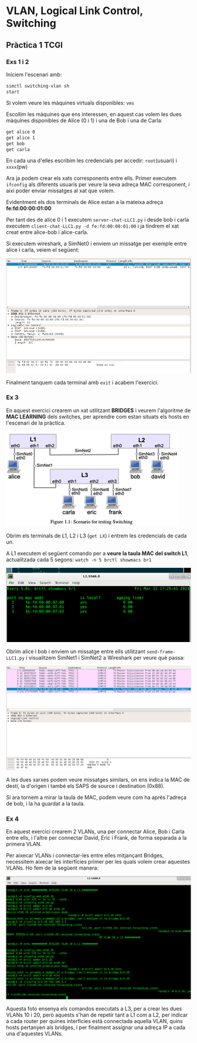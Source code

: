 # VLAN, Logical Link Control, Switching

## Pràctica 1 TCGI

### Exs 1 i 2

Iniciem l'escenari amb: 
```
simctl switching-vlan sh
start
```

Si volem veure les màquines virtuals disponibles:
`vms`

Escollim les màquines que ens interessen, en aquest cas volem les dues màquines disponibles de Alice (0 i 1) i una de Bob i una de Carla:
```
get alice 0
get alice 1
get bob
get carla
```

En cada una d'elles escribim les credencials per accedir:
`root`(usuari) i `xxxx`(pw)

Ara ja podem crear els xats corresponents entre ells.
Primer executem `ifconfig` als diferents usuaris per veure la seva adreça MAC corresponent, i així poder enviar missatges al xat que volem.

Evidentment els dos terminals de Alice estan a la mateixa adreça **fe:fd:00:00:01:00**

Per tant des de alice 0 i 1 executem `server-chat-LLC1.py` i desde bob i carla executem `client-chat-LLC1.py -d fe:fd:00:00:01:00` i ja tindrem el xat creat entre alice-bob i alice-carla.

Si executem wireshark, a SimNet0 i enviem un missatge per exemple entre alice i carla, veiem el següent:

![LLC alice - carla](https://github.com/akaKush/Internet-Basics/blob/main/VLAN/images_p1/Captura%20de%20Pantalla%202021-03-12%20a%20les%2017.05.46.png)

Finalment tanquem cada terminal amb `exit` i acabem l'exercici.

### Ex 3
En aquest exercici crearem un xat utilitzant **BRIDGES** i veurem l'algoritme de **MAC LEARNING** dels switches, per aprendre com estan situats els hosts en l'escenari de la pràctica.

![Escenari](https://github.com/akaKush/Internet-Basics/blob/main/VLAN/images_p1/Captura%20de%20Pantalla%202021-03-12%20a%20les%2017.23.11.png)

Obrim els terminals de L1, L2 i L3 (`get LX`) i entrem les credencials de cada un.

A L1 executem el següent comando per a **veure la taula MAC del switch L1**, actualitzada cada 5 segons:
`watch -n 5 brctl showmacs br1`

![MAC table](https://github.com/akaKush/Internet-Basics/blob/main/VLAN/images_p1/Captura%20de%20Pantalla%202021-03-12%20a%20les%2017.25.42.png)

Obrim alice i bob i enviem un missatge entre ells utilitzant `send-frame-LLC1.py` i visualitzem SimNet1 i SimNet2 a Wireshark per veure què passa:

![send-frame](https://github.com/akaKush/Internet-Basics/blob/main/VLAN/images_p1/Captura%20de%20Pantalla%202021-03-12%20a%20les%2017.41.50.png)

A les dues xarxes podem veure missatges similars, on ens indica la MAC de destí, la d'origen i també els SAPS de source i destination (0x88).

Si ara tornem a mirar la taula de MAC, podem veure com ha après l'adreça de bob, i la ha guardat a la taula.


### Ex 4
En aquest exercici crearem 2 VLANs, una per connectar Alice, Bob i Carla entre ells, i l'altre per connectar David, Eric i Frank, de forma separada a la primera VLAN. 

Per aixecar VLANs i connectar-les entre elles mitjançant Bridges, necessitem aixecar les interfícies primer per les quals volem crear aquestes VLANs. Ho fem de la següent manera:

![creant VLANs a L3](https://github.com/akaKush/Internet-Basics/blob/main/VLAN/images_p1/Captura%20de%20Pantalla%202021-03-13%20a%20les%2014.20.04.png)

Aquesta foto ensenya els comandos executats a L3, per a crear les dues VLANs 10 i 20, però aquests s'han de repetir tant a L1 com a L2, per indicar a cada router per quines interfícies està connectada aquella VLAN, quins hosts pertanyen als bridges, i per finalment assignar una adreça IP a cada una d'aquestes VLANs.
